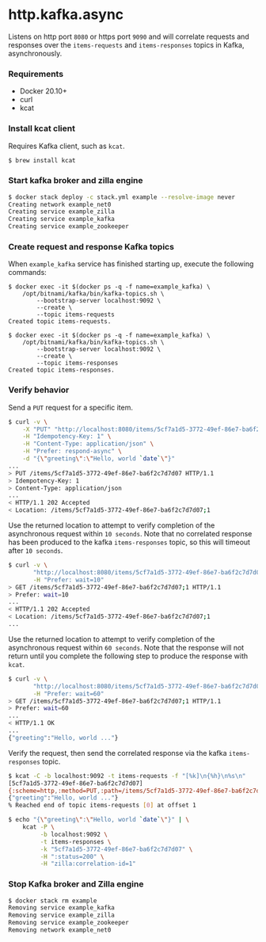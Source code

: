 # http.kafka.async
Listens on http port `8080` or https port `9090` and will correlate requests and responses over the `items-requests` and `items-responses` topics in Kafka, asynchronously.

### Requirements
 - Docker 20.10+
 - curl
 - kcat

### Install kcat client
Requires Kafka client, such as `kcat`.
```bash
$ brew install kcat
```

### Start kafka broker and zilla engine
```bash
$ docker stack deploy -c stack.yml example --resolve-image never
Creating network example_net0
Creating service example_zilla
Creating service example_kafka
Creating service example_zookeeper
```

### Create request and response Kafka topics
When `example_kafka` service has finished starting up, execute the following commands:
```
$ docker exec -it $(docker ps -q -f name=example_kafka) \
    /opt/bitnami/kafka/bin/kafka-topics.sh \
        --bootstrap-server localhost:9092 \
        --create \
        --topic items-requests
Created topic items-requests.
```
```
$ docker exec -it $(docker ps -q -f name=example_kafka) \
    /opt/bitnami/kafka/bin/kafka-topics.sh \
        --bootstrap-server localhost:9092 \
        --create \
        --topic items-responses
Created topic items-responses.
```

### Verify behavior
Send a `PUT` request for a specific item.
```bash
$ curl -v \
    -X "PUT" "http://localhost:8080/items/5cf7a1d5-3772-49ef-86e7-ba6f2c7d7d07" \
    -H "Idempotency-Key: 1" \
    -H "Content-Type: application/json" \
    -H "Prefer: respond-async" \
    -d "{\"greeting\":\"Hello, world `date`\"}"
...
> PUT /items/5cf7a1d5-3772-49ef-86e7-ba6f2c7d7d07 HTTP/1.1
> Idempotency-Key: 1
> Content-Type: application/json
...
< HTTP/1.1 202 Accepted
< Location: /items/5cf7a1d5-3772-49ef-86e7-ba6f2c7d7d07;1
```

Use the returned location to attempt to verify completion of the asynchronous request within `10 seconds`.
Note that no correlated response has been produced to the kafka `items-responses` topic, so this will timeout after `10 seconds`.
```bash
$ curl -v \
       "http://localhost:8080/items/5cf7a1d5-3772-49ef-86e7-ba6f2c7d7d07;1" \
       -H "Prefer: wait=10"
> GET /items/5cf7a1d5-3772-49ef-86e7-ba6f2c7d7d07;1 HTTP/1.1
> Prefer: wait=10
...
< HTTP/1.1 202 Accepted
< Location: /items/5cf7a1d5-3772-49ef-86e7-ba6f2c7d7d07;1
...
```
Use the returned location to attempt to verify completion of the asynchronous request within `60 seconds`.
Note that the response will not return until you complete the following step to produce the response with `kcat`.
```bash
$ curl -v \
       "http://localhost:8080/items/5cf7a1d5-3772-49ef-86e7-ba6f2c7d7d07;1" \
       -H "Prefer: wait=60"
> GET /items/5cf7a1d5-3772-49ef-86e7-ba6f2c7d7d07;1 HTTP/1.1
> Prefer: wait=60
...
< HTTP/1.1 OK
...
{"greeting":"Hello, world ..."}
```
Verify the request, then send the correlated response via the kafka `items-responses` topic.
```bash
$ kcat -C -b localhost:9092 -t items-requests -f "[%k]\n{%h}\n%s\n"
[5cf7a1d5-3772-49ef-86e7-ba6f2c7d7d07]
{:scheme=http,:method=PUT,:path=/items/5cf7a1d5-3772-49ef-86e7-ba6f2c7d7d07,:authority=localhost:8080,user-agent=curl/7.79.1,accept=*/*,content-type=application/json,idempotency-key=1,zilla:reply-to=items-responses,zilla:correlation-id=1}
{"greeting":"Hello, world ..."}
% Reached end of topic items-requests [0] at offset 1
```
```bash
$ echo "{\"greeting\":\"Hello, world `date`\"}" | \
    kcat -P \
         -b localhost:9092 \
         -t items-responses \
         -k "5cf7a1d5-3772-49ef-86e7-ba6f2c7d7d07" \
         -H ":status=200" \
         -H "zilla:correlation-id=1"
```

### Stop Kafka broker and Zilla engine
```bash
$ docker stack rm example
Removing service example_kafka
Removing service example_zilla
Removing service example_zookeeper
Removing network example_net0
```
